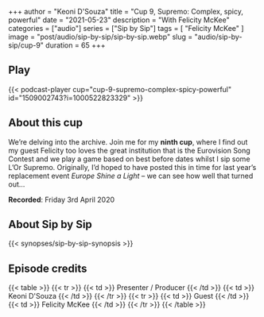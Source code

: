 +++
author = "Keoni D'Souza"
title = "Cup 9, Supremo: Complex, spicy, powerful"
date = "2021-05-23"
description = "With Felicity McKee"
categories = ["audio"]
series = ["Sip by Sip"]
tags = [
    "Felicity McKee"
]
image = "post/audio/sip-by-sip/sip-by-sip.webp"
slug = "audio/sip-by-sip/cup-9"
duration = 65
+++

## Play

{{< podcast-player cup="cup-9-supremo-complex-spicy-powerful" id="1509002743?i=1000522823329" >}}

## About this cup

We’re delving into the archive. Join me for my **ninth cup**, where I find out my guest Felicity too loves the great institution that is the Eurovision Song Contest and we play a game based on best before dates whilst I sip some L’Or Supremo. Originally, I’d hoped to have posted this in time for last year’s replacement event *Europe Shine a Light* – we can see how well that turned out…

**Recorded**: Friday 3rd April 2020

## About Sip by Sip

{{< synopses/sip-by-sip-synopsis >}}

## Episode credits

{{< table >}}
    {{< tr >}}
        {{< td >}}
            Presenter / Producer
        {{< /td >}}
        {{< td >}}
            Keoni D'Souza
        {{< /td >}}
    {{< /tr >}}
    {{< tr >}}
        {{< td >}}
            Guest
        {{< /td >}}
        {{< td >}}
            Felicity McKee
        {{< /td >}}
    {{< /tr >}}
{{< /table >}}